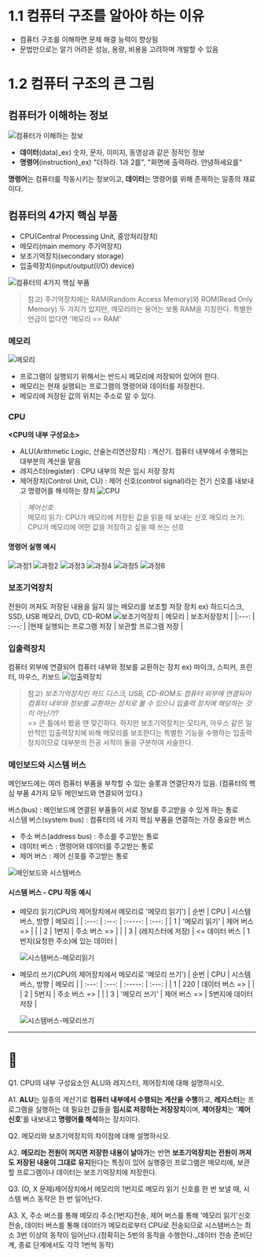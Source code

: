 # 1.1 컴퓨터 구조를 알아야 하는 이유

- 컴퓨터 구조를 이해하면 문제 해결 능력이 향상됨
- 문법만으로는 알기 어려운 성능, 용량, 비용을 고려하며 개발할 수 있음

# 1.2 컴퓨터 구조의 큰 그림

## 컴퓨터가 이해하는 정보

![컴퓨터가 이해하는 정보](Ch1/1.png)

- **데이터**(data)\_ex) 숫자, 문자, 이미지, 동영상과 같은 정적인 정보
- **명령어**(instruction)\_ex) "더하라. 1과 2를", "화면에 출력하라. 안녕하세요를"

**명령어**는 컴퓨터를 작동시키는 정보이고, **데이터**는 명령어를 위해 존재하는 일종의 재료이다.

## 컴퓨터의 4가지 핵심 부품

- CPU(Central Processing Unit, 중앙처리장치)
- 메모리(main memory 주기억장치)
- 보조기억장치(secondary storage)
- 입출력장치(input/output(I/O) device)

![컴퓨터의 4가지 핵심 부품](Ch1/2.png)

> 참고) 주기억장치에는 RAM(Random Access Memory)와 ROM(Read Only Memory) 두 가지가 있지만, 메모리라는 용어는 보통 RAM을 지칭한다. 특별한 언급이 없다면 '메모리 == RAM'

### 메모리

![메모리](Ch1/3.png)

- 프로그램이 실행되기 위해서는 반드시 메모리에 저장되어 있어야 한다.
- 메모리는 현재 실행되는 프로그램의 명령어와 데이터를 저장한다.
- 메모리에 저장된 값의 위치는 주소로 알 수 있다.

### CPU

**<CPU의 내부 구성요소>**

- ALU(Arithmetic Logic, 산술논리연산장치)
  : 계산기. 컴퓨터 내부에서 수행되는 대부분의 계산을 맡음
- 레지스터(register)
  : CPU 내부의 작은 임시 저장 장치
- 제어장치(Control Unit, CU)
  : 제어 신호(control signal)라는 전기 신호를 내보내고 명령어를 해석하는 장치
  ![CPU](Ch1/4.png)

> _제어신호_\
> 메모리 읽기: CPU가 메모리에 저장된 값을 읽을 때 보내는 신호
> 메모리 쓰기: CPU가 메모리에 어떤 값을 저장하고 싶을 때 쓰는 신호

#### 명령어 실행 예시

![과정1](Ch1/5.png)
![과정2](Ch1/6.png)
![과정3](Ch1/7.png)
![과정4](Ch1/8.png)
![과정5](Ch1/9.png)
![과정6](Ch1/10.png)

### 보조기억장치

전원이 꺼져도 저장된 내용을 잃지 않는 메모리를 보조할 저장 장치
ex) 하드디스크, SSD, USB 메모리, DVD, CD-ROM
![보조기억장치](Ch1/11.png)
| 메모리 | 보조저장장치 |
|:---: | :---: |
|현재 실행되는 프로그램 저장 | 보관할 프로그램 저장 |

### 입출력장치

컴퓨터 외부에 연결되어 컴퓨터 내부와 정보를 교환하는 장치
ex) 마이크, 스피커, 프린터, 마우스, 키보드
![입출력장치](Ch1/12.png)

> 참고) _보조기억장치인 하드 디스크, USB, CD-ROM도 컴퓨터 외부에 연결되어 컴퓨터 내부와 정보를 교환하는 장치로 볼 수 있으니 입출력 장치에 해당하는 것이 아닌가?_\
> => 큰 틀에서 봤을 땐 맞긴하다. 하지만 보조기억장치는 모티커, 마우스 같은 일반적인 입출력장치에 비해 메모리를 보조한다는 특별한 기능을 수행하는 입출력장치이므로 대부분의 전공 서적이 둘을 구분하여 서술한다.

### 메인보드와 시스템 버스

메인보드에는 여러 컴퓨터 부품을 부착할 수 있는 슬롯과 연결단자가 있음. (컴퓨터의 핵심 부품 4가지 모두 메인보드와 연결되어 있다.)

버스(bus) : 메인보드에 연결된 부품들이 서로 정보를 주고받을 수 있게 하는 통로\
시스템 버스(system bus) : 컴퓨터의 네 가지 핵심 부품을 연결하는 가장 중요한 버스

- 주소 버스(address bus) : 주소를 주고받는 통로
- 데이터 버스 : 명령어와 데이터를 주고받는 통로
- 제어 버스 : 제어 신호를 주고받는 통로

![메인보드와 시스템버스](Ch1/13.png)

#### 시스템 버스 - CPU 작동 예시

- 메모리 읽기(CPU의 제어장치에서 메모리로 '메모리 읽기')
  | 순번 | CPU | 시스템버스, 방향 | 메모리 |
  | :---: | :---: | :-----: | :---: |
  | 1 | '메모리 읽기' | 제어 버스 => | |
  | 2 | 1번지 | 주소 버스 => | |
  | 3 | (레지스터에 저장) | <= 데이터 버스 | 1번지(요청한 주소)에 있는 데이터 |

  ![시스템버스-메모리읽기](Ch1/14.png)

- 메모리 쓰기(CPU의 제어장치에서 메모리로 '메모리 쓰기')
  | 순번 | CPU | 시스템버스, 방향 | 메모리 |
  | :---: | :---: | :-----: | :---: |
  | 1 | 220 | 데이터 버스 => | |
  | 2 | 5번지 | 주소 버스 => | |
  | 3 | '메모리 쓰기' | 제어 버스 => | 5번지에 데이터 저장 |

  ![시스템버스-메모리쓰기](Ch1/15.png)

---

# 📖

Q1. CPU의 내부 구성요소인 ALU와 레지스터, 제어장치에 대해 설명하시오.

A1. **ALU**는 일종의 계산기로 **컴퓨터 내부에서 수행되는 계산을 수행**하고, **레지스터**는 프로그램을 실행하는 데 필요한 값들을 **임시로 저장하는 저장장치**이며, **제어장치**는 '**제어 신호**'를 내보내고 **명령어를 해석**하는 장치이다.

Q2. 메모리와 보조기억장치의 차이점에 대해 설명하시오.

A2. **메모리는 전원이 꺼지면 저장한 내용이 날아가**는 반면 **보조기억장치는 전원이 꺼져도 저장된 내용이 그대로 유지**된다는 특징이 있어 실행중인 프로그램은 메모리에, 보관할 프로그램이나 데이터는 보조기억장치에 저장한다.

Q3. (O, X 문제)제어장치에서 메모리의 1번지로 메모리 읽기 신호를 한 번 보낼 때, 시스템 버스 동작은 한 번 일어난다.

A3. X, 주소 버스를 통해 메모리 주소(1번지)전송, 제어 버스를 통해 '메모리 읽기'신호 전송, 데이터 버스를 통해 데이터가 메모리로부터 CPU로 전송되므로 시스템버스는 최소 3번 이상의 동작이 일어난다.(정확히는 5번의 동작을 수행한다.\_데이터 전송 준비단계, 종료 단계에서도 각각 1번씩 동작)
